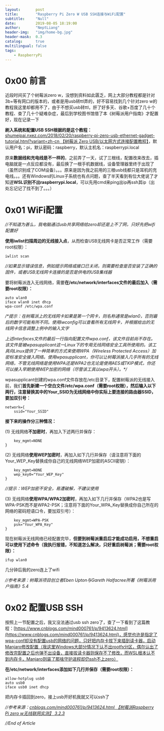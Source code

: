```yaml
---
layout:       post
title:        "Raspberry Pi Zero W USB SSH连接与WiFi配置"
subtitle:     "Null"
date:         2019-08-05 18:19:00
author:       "NeptLiang"
header-img:   "img/home-bg.jpg"
header-mask:  0.3
catalog:      true
multilingual: false
tags:
    - RaspberryPi
---
```

# 0x00 前言

近段时间买了个树莓派zero w，没想到资料如此匮乏，网上大部分教程都是针对3b+等有网口的版本的，或者是用usb转ttl弄的，好不容易找到几个针对zero w的教程我这里却都用不了，由于不想买usb转ttl，肝了好多天、谷歌+百度了几十个教程、查了几十个疑难杂症，最后到学校图书馆借了本《树莓派用户指南》才配置好，现在记录一下

**刷入系统和配置USB SSH根据的是这个教程：**[shumeipai.nxez.com/2018/02/20/raspberry-pi-zero-usb-ethernet-gadget-tutorial.html?variant=zh-cn 【树莓派 Zero USB/以太网方式连接配置教程】](http://shumeipai.nxez.com/2018/02/20/raspberry-pi-zero-usb-ethernet-gadget-tutorial.html?variant=zh-cn)，默认用户名：pi，默认密码：raspberry，默认主机名：raspberrypi.local

原来**数据线和充电线是不一样的**，之前弄了一天，试了三根线，配置改来改去，插电脑就是一点反应都没有，最后换了一根手机数据线，设备管理器里终于出现了（虽然识别成了COM设备）。。。原来是因为我之前用的三根usb线都只是耳机的充电线。。。还有Windows的Linux子系统也有点问题，查了半天看到有位大佬说了才知道**WSL识别不出raspberrypi.local**，可以先用cmd来ping出ip再ssh其ip（出处忘记记了找不到了。。。）
# 0x01 WiFi配置
_//不知道为甚么，我电脑通过usb共享网络给zero却还是上不了网，只好先把wifi配置好_

**使用iwlist扫描周边的无线接入点**，从而检查USB无线网卡是否正常工作（需要root权限）：

```shell
iwlist scan
```

_//如果显示错误信息，例如提示网络或接口已关闭，则需要检查是否安装了正确的固件，或者USB无线网卡连接的是否是供电的USB集线器_

要将树莓派连入无线网络，需要**在/etc/network/interfaces文件的最后加入（需要root权限）：**

```
auto wlan0
iface wlan0 inet dhcp
wpa-conf /etc/wpa.conf
```

_/*提示：在树莓派上的无线网卡如果是第一个网卡，则名称通常是wlan0，否则最后的数字可能有所不同。使用iwconfig可以查看所有无线网卡，并根据给出的无线网卡信息调整上例中的输入文字_

_上述interfaces文件的最后一行指向配置文件wpa.conf，该文件目前尚不存在。该文件是被wpasupplicant这一Linux下的专用无线网络安全工具所使用的。该工具向Linux提供了一种简单的方式来使用WPA（Wireless Protected Access）加密标准安全接入网络。使用wpasupplicant，你可以让树莓派接入几乎所有的无线网络，不管无线网络是使用WPA还是WPA2也无论是使用AES或TKIP模式，你还可以接入早期使用WEP加密的网络（尽管该工具以wpa开头）。*/_

wpasupplicant创建的wpa.conf文件存放在/etc目录下，配置树莓派的无线接入前，我们**首先新建一个空白文件/etc/wpa.conf（需要root权限），然后输入以下两行，注意替换其中的Your_SSID为无线网络中你实际上要连接的路由器SSID，要加双引号：**

```
network={
    ssid="Your_SSID"
```

**接下来的操作分三种情况：**

(1) 无线网络**不加密时**，再加入下述两行并保存：

```
    key_mgmt=NONE
}
```

(2) 无线网络**使用WEP加密时**，再加入如下几行并保存（请注意将下面的Your_WEP_Key替换成你自己的无线网络WEP加密的ASCII密钥）：

```
    key_mgmt=NONE
    wep_key0="Your_WEP_Key"
}
```

_//提示：WEP加密不安全，易遭破解，不建议使用_

(3) 无线网络**使用WPA/WPA2加密时**，再加入如下几行并保存（WPA2也是写WPA-PSK而不是WPA2-PSK；注意将下面的Your_WPA_Key替换成你自己所在的网络的密码短语口令，要加双引号）：

```
    key_mgmt=WPA-PSK
    psk="Your_WPA_Key"
}
```

现在树莓派无线网络已经配置完毕，**但要到树莓派重启后才能成功启用，不想重启可以使用下述命令（我执行报错，不知道怎么解决，只好重启树莓派；需要root权限）：**

```shell
ifup wlan0
```

几分钟后我的zero连上了wifi

_//参考来源：树莓派项目创立者Eben Upton与Gareth Halfacree所著《树莓派用户指南》5.4_

# 0x02 配置USB SSH
按照上一节配置之后，我又没法通过usb ssh zero了，查了一下看到了这篇教程：[https://www.cnblogs.com/mind000761/p/9413624.html](https://www.cnblogs.com/mind000761/p/9413624.html)，感觉也许是指定了wpa-conf却没有配置usb的网络的问题，只好把内存卡拔下来插到读卡器，启动Manjaro修改配置（我这里Windows大部分情况下认不出rootfs分区，偶尔认出了修改完配置之后也弹不出设备，直接拔读卡器则保存不了修改，而WSL根本认不到内存卡，Manjaro则装了那啥守护进程却仍ssh不上zero）

**在/etc/network/interfaces添加如下几行并保存（需要root权限）：**

```
allow-hotplug usb0
auto usb0
iface usb0 inet dhcp
```

把内存卡插回到zero，接上usb开好机我就又可以ssh了

_//参考来源：[cnblogs.com/mind000761/p/9413624.html 【树莓派Raspberry Pi zero w无线联网实测】 3.2.3](http://www.cnblogs.com/mind000761/p/9413624.html)_

_//End of Article_
